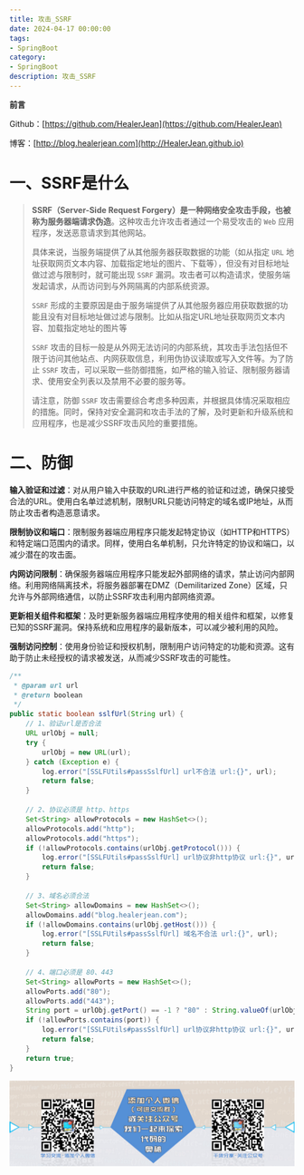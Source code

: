 ```yaml
---
title: 攻击_SSRF
date: 2024-04-17 00:00:00
tags: 
- SpringBoot
category: 
- SpringBoot
description: 攻击_SSRF
---
```


**前言**     

 Github：[https://github.com/HealerJean](https://github.com/HealerJean)         

 博客：[http://blog.healerjean.com](http://HealerJean.github.io)          



# 一、SSRF是什么

> **SSRF（Server-Side Request Forgery）是一种网络安全攻击手段，也被称为服务器端请求伪造**。这种攻击允许攻击者通过一个易受攻击的 `Web` 应用程序，发送恶意请求到其他网站。       
>
> 具体来说，当服务端提供了从其他服务器获取数据的功能（如从指定 `URL` 地址获取网页文本内容、加载指定地址的图片、下载等），但没有对目标地址做过滤与限制时，就可能出现 `SSRF` 漏洞。攻击者可以构造请求，使服务端发起请求，从而访问到与外网隔离的内部系统资源。         
>
>  `SSRF` 形成的主要原因是由于服务端提供了从其他服务器应用获取数据的功能且没有对目标地址做过滤与限制。比如从指定URL地址获取网页文本内容、加载指定地址的图片等
>
> `SSRF` 攻击的目标一般是从外网无法访问的内部系统，其攻击手法包括但不限于访问其他站点、内网获取信息，利用伪协议读取或写入文件等。为了防止 `SSRF` 攻击，可以采取一些防御措施，如严格的输入验证、限制服务器请求、使用安全列表以及禁用不必要的服务等。
>
> 请注意，防御 `SSRF` 攻击需要综合考虑多种因素，并根据具体情况采取相应的措施。同时，保持对安全漏洞和攻击手法的了解，及时更新和升级系统和应用程序，也是减少SSRF攻击风险的重要措施。





# 二、防御

**输入验证和过滤**：对从用户输入中获取的URL进行严格的验证和过滤，确保只接受合法的URL。使用白名单过滤机制，限制URL只能访问特定的域名或IP地址，从而防止攻击者构造恶意请求。     

**限制协议和端口**：限制服务器端应用程序只能发起特定协议（如HTTP和HTTPS）和特定端口范围内的请求。同样，使用白名单机制，只允许特定的协议和端口，以减少潜在的攻击面。     

**内网访问限制**：确保服务器端应用程序只能发起外部网络的请求，禁止访问内部网络。利用网络隔离技术，将服务器部署在DMZ（Demilitarized Zone）区域，只允许与外部网络通信，以防止SSRF攻击利用内部网络资源。     

**更新相关组件和框架**：及时更新服务器端应用程序使用的相关组件和框架，以修复已知的SSRF漏洞。保持系统和应用程序的最新版本，可以减少被利用的风险。    

**强制访问控制**：使用身份验证和授权机制，限制用户访问特定的功能和资源。这有助于防止未经授权的请求被发送，从而减少SSRF攻击的可能性。



```JAVA
/**
 * @param url url
 * @return boolean
 */
public static boolean sslfUrl(String url) {
    // 1、验证url是否合法
    URL urlObj = null;
    try {
        urlObj = new URL(url);
    } catch (Exception e) {
        log.error("[SSLFUtils#passSslfUrl] url不合法 url:{}", url);
        return false;
    }

    // 2、协议必须是 http、https
    Set<String> allowProtocols = new HashSet<>();
    allowProtocols.add("http");
    allowProtocols.add("https");
    if (!allowProtocols.contains(urlObj.getProtocol())) {
        log.error("[SSLFUtils#passSslfUrl] url协议非http协议 url:{}", url);
        return false;
    }

    // 3、域名必须合法
    Set<String> allowDomains = new HashSet<>();
    allowDomains.add("blog.healerjean.com");
    if (!allowDomains.contains(urlObj.getHost())) {
        log.error("[SSLFUtils#passSslfUrl] 域名不合法 url:{}", url);
        return false;
    }

    // 4、端口必须是 80、443
    Set<String> allowPorts = new HashSet<>();
    allowPorts.add("80");
    allowPorts.add("443");
    String port = urlObj.getPort() == -1 ? "80" : String.valueOf(urlObj.getPort());
    if (!allowPorts.contains(port)) {
        log.error("[SSLFUtils#passSslfUrl] url协议非http协议 url:{}", url);
        return false;
    }
    return true;
}
```









![ContactAuthor](https://raw.githubusercontent.com/HealerJean/HealerJean.github.io/master/assets/img/artical_bottom.jpg)



<!-- Gitalk 评论 start  -->

<link rel="stylesheet" href="https://unpkg.com/gitalk/dist/gitalk.css">

<script src="https://unpkg.com/gitalk@latest/dist/gitalk.min.js"></script> 
<div id="gitalk-container"></div>    
 <script type="text/javascript">
    var gitalk = new Gitalk({
		clientID: `1d164cd85549874d0e3a`,
		clientSecret: `527c3d223d1e6608953e835b547061037d140355`,
		repo: `HealerJean.github.io`,
		owner: 'HealerJean',
		admin: ['HealerJean'],
		id: 'oi0WqSbHQw8FnEIX',
    });
    gitalk.render('gitalk-container');
</script> 




<!-- Gitalk end -->



